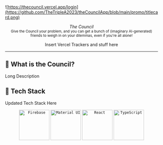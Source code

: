 ![https://thecouncil.vercel.app/login](https://github.com/TheTripleA2023/theCouncilApp/blob/main/promo/titlecard.png)

<p align="center">
  <em>The Council</em></br>
  <sub> Give the Council your problem, and you can get a bunch of (imaginary AI-generated) friends to weigh in on your dilemmas, even if you're all alone! </sub>
</p>
<p align="center">
  Insert Vercel Trackers and stuff here
</p>

---

## 📖 What is the Council?
Long Description

## 🚀 Tech Stack

Updated Tech Stack Here
<div align="center">
	<code><img height="100" src="https://user-images.githubusercontent.com/25181517/189716855-2c69ca7a-5149-4647-936d-780610911353.png" alt="Firebase" title="Firebase" /></code>
	<code><img height="100" src="https://user-images.githubusercontent.com/25181517/189716630-fe6c084c-6c66-43af-aa49-64c8aea4a5c2.png" alt="Material UI" title="Material UI" /></code>
	<code><img height="100" src="https://user-images.githubusercontent.com/25181517/183897015-94a058a6-b86e-4e42-a37f-bf92061753e5.png" alt="React" title="React" /></code>
	<code><img height="100" src="https://user-images.githubusercontent.com/25181517/183890598-19a0ac2d-e88a-4005-a8df-1ee36782fde1.png" alt="TypeScript" title="TypeScript" /></code>
</div>

